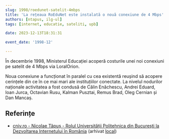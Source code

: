 ```yaml
---
slug: 1998/roedunet-satelit-4mbps
title: 'La rețeaua RoEduNet este instalată o nouă conexiune de 4 Mbps'
authors: [ntapus, ilg-ul]
tags: [internet, educatie, sateliti, upb]

date: 2023-12-13T18:31:31

event_date: '1998-12'

---
```


În decembrie 1998, Ministerul Educației acoperă costurile unei noi
conexiuni pe satelit de 4 Mbps via LoralOrion.

<!-- truncate -->

Noua conexiune a funcționat în paralel cu cea existentă reușind să
acopere cerințele din ce în ce mai mari ale instituțiilor conectate.
La nivelul nodurilor naționale activitatea a fost condusă de Călin
Enăchescu, Andrei Eduard, Ioan Jurca, Octavian Rusu, Kalman Pusztai,
Remus Brad, Oleg Cernian și Dan Mancaș.

## Referințe

- [cniv.ro - Nicolae Tăpuș - Rolul Universității Politehnica din București la Dezvoltarea Internetului în România](https://cniv.ro/documents/26/CNIV_Volum_Aniversar_2023_-_Versiune_Online_DPxioQg.pdf) (arhivat [local](https://cronica-it.github.io/arhiva/#2023))

